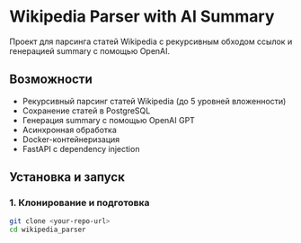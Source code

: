 # Wikipedia Parser with AI Summary

Проект для парсинга статей Wikipedia с рекурсивным обходом ссылок и генерацией summary с помощью OpenAI.

## Возможности

- Рекурсивный парсинг статей Wikipedia (до 5 уровней вложенности)
- Сохранение статей в PostgreSQL
- Генерация summary с помощью OpenAI GPT
- Асинхронная обработка
- Docker-контейнеризация
- FastAPI с dependency injection

## Установка и запуск

### 1. Клонирование и подготовка

```bash
git clone <your-repo-url>
cd wikipedia_parser